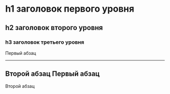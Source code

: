 h1 заголовок первого уровня
=====================

h2 заголовок второго уровня
-----------------------------------

### h3 заголовок третьего уровня

Первый абзац
***
Второй абзац
Первый абзац
---
Второй абзац
